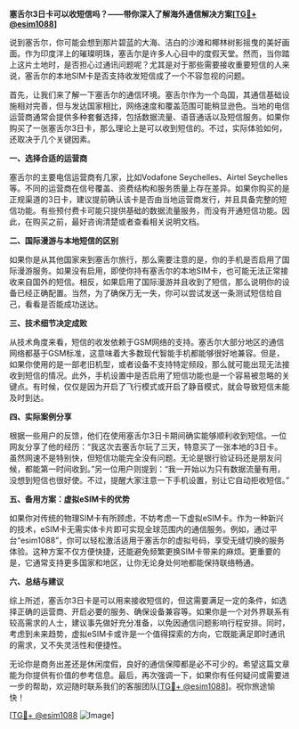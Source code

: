 **塞舌尔3日卡可以收短信吗？——带你深入了解海外通信解决方案[[TG💪+ @esim1088](https://t.me/s/esim1088)]**

说到塞舌尔，你可能会想到那片碧蓝的大海、洁白的沙滩和椰林树影摇曳的美好画面。作为印度洋上的璀璨明珠，塞舌尔是许多人心目中的度假天堂。然而，当你踏上这片土地时，是否担心过通讯问题呢？尤其是对于那些需要接收重要短信的人来说，塞舌尔的本地SIM卡是否支持收发短信成了一个不容忽视的问题。

首先，让我们来了解一下塞舌尔的通信环境。塞舌尔作为一个岛国，其通信基础设施相对完善，但与发达国家相比，网络速度和覆盖范围可能稍显逊色。当地的电信运营商通常会提供多种套餐选择，包括数据流量、语音通话以及短信服务。如果你购买了一张塞舌尔3日卡，那么理论上是可以收到短信的。不过，实际体验如何，还取决于几个关键因素。

**一、选择合适的运营商**

塞舌尔的主要电信运营商有几家，比如Vodafone Seychelles、Airtel Seychelles等。不同的运营商在信号覆盖、资费结构和服务质量上存在差异。如果你购买的是正规渠道的3日卡，建议提前确认该卡是否由当地运营商发行，并且具备完整的短信功能。有些预付费卡可能只提供基础的数据流量服务，而没有开通短信功能。因此，在购买之前，最好咨询清楚或者查看相关说明文档。

**二、国际漫游与本地短信的区别**

如果你是从其他国家来到塞舌尔旅行，那么需要注意的是，你的手机是否启用了国际漫游服务。如果没有启用，即使你持有塞舌尔的本地SIM卡，也可能无法正常接收来自国外的短信。相反，如果启用了国际漫游并且收到了短信，那么说明你的设备已经正确配置。当然，为了确保万无一失，你可以尝试发送一条测试短信给自己，看看是否能成功送达。

**三、技术细节决定成败**

从技术角度来看，短信的收发依赖于GSM网络的支持。塞舌尔大部分地区的通信网络都基于GSM标准，这意味着大多数现代智能手机都能够很好地兼容。但是，如果你使用的是一部老旧机型，或者设备不支持特定频段，那么就可能出现无法接收到短信的情况。此外，手机设置中是否启用了短信功能也是一个容易被忽略的关键点。有时候，仅仅是因为开启了飞行模式或开启了静音模式，就会导致短信未能及时到达。

**四、实际案例分享**

根据一些用户的反馈，他们在使用塞舌尔3日卡期间确实能够顺利收到短信。一位网友分享了他的经历：“我这次去塞舌尔玩了三天，特意买了一张本地的3日卡。虽然网速不是特别快，但短信功能完全没有问题。无论是银行验证码还是朋友问候，都能第一时间收到。”另一位用户则提到：“我一开始以为只有数据流量有用，没想到短信也很好使。不过，提醒大家注意一下手机设置，别让它自动拒收短信。”

**五、备用方案：虚拟eSIM卡的优势**

如果你对传统的物理SIM卡有所顾虑，不妨考虑一下虚拟eSIM卡。作为一种新兴的技术，eSIM卡无需实体卡片即可实现全球范围内的通信服务。例如，通过平台“esim1088”，你可以轻松激活适用于塞舌尔的虚拟号码，享受无缝切换的服务体验。这种方案不仅方便快捷，还能避免频繁更换SIM卡带来的麻烦。更重要的是，它通常支持更多国家和地区，让你无论身处何地都能保持联络畅通。

**六、总结与建议**

综上所述，塞舌尔3日卡是可以用来接收短信的，但这需要满足一定的条件，如选择正确的运营商、开启必要的服务、确保设备兼容等。如果你是一个对外界联系有较高需求的人士，建议事先做好充分准备，以免因通信问题影响行程安排。同时，考虑到未来趋势，虚拟eSIM卡或许是一个值得探索的方向，它既能满足即时通讯的需求，又不失灵活性和便捷性。

无论你是商务出差还是休闲度假，良好的通信保障都是必不可少的。希望这篇文章能为你提供有价值的参考信息。最后，再次强调一下，如果你有任何疑问或需要进一步的帮助，欢迎随时联系我们的客服团队[[TG💪+ @esim1088](https://t.me/s/esim1088)]。祝你旅途愉快！

[[TG💪+ @esim1088](https://t.me/s/esim1088) ![Image](https://i.postimg.cc/4NQfJmqS/Snipaste-2025-05-13-00-14-12.png)]